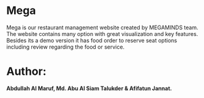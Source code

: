 # Mega
Mega is our restaurant management website created by MEGAMINDS team. The website contains many option with great visualization and key features. Besides its a demo version it has food order to reserve seat options including review regarding the food or service.

# Author: 
**Abdullah Al Maruf, Md. Abu Al Siam Talukder & Afifatun Jannat.**
